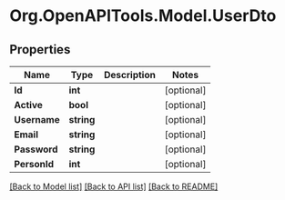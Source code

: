 # Org.OpenAPITools.Model.UserDto

## Properties

Name | Type | Description | Notes
------------ | ------------- | ------------- | -------------
**Id** | **int** |  | [optional] 
**Active** | **bool** |  | [optional] 
**Username** | **string** |  | [optional] 
**Email** | **string** |  | [optional] 
**Password** | **string** |  | [optional] 
**PersonId** | **int** |  | [optional] 

[[Back to Model list]](../../README.md#documentation-for-models) [[Back to API list]](../../README.md#documentation-for-api-endpoints) [[Back to README]](../../README.md)


